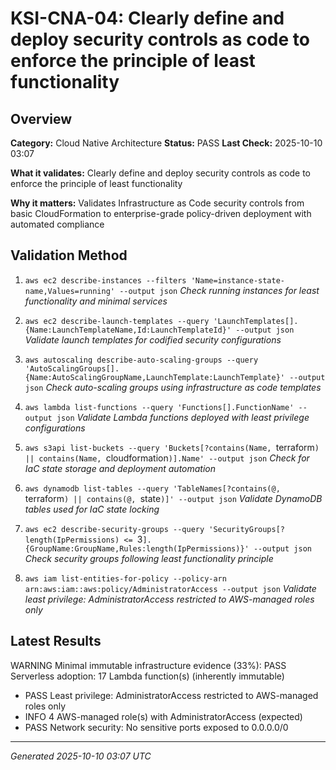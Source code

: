 # KSI-CNA-04: Clearly define and deploy security controls as code to enforce the principle of least functionality

## Overview

**Category:** Cloud Native Architecture
**Status:** PASS
**Last Check:** 2025-10-10 03:07

**What it validates:** Clearly define and deploy security controls as code to enforce the principle of least functionality

**Why it matters:** Validates Infrastructure as Code security controls from basic CloudFormation to enterprise-grade policy-driven deployment with automated compliance

## Validation Method

1. `aws ec2 describe-instances --filters 'Name=instance-state-name,Values=running' --output json`
   *Check running instances for least functionality and minimal services*

2. `aws ec2 describe-launch-templates --query 'LaunchTemplates[].{Name:LaunchTemplateName,Id:LaunchTemplateId}' --output json`
   *Validate launch templates for codified security configurations*

3. `aws autoscaling describe-auto-scaling-groups --query 'AutoScalingGroups[].{Name:AutoScalingGroupName,LaunchTemplate:LaunchTemplate}' --output json`
   *Check auto-scaling groups using infrastructure as code templates*

4. `aws lambda list-functions --query 'Functions[].FunctionName' --output json`
   *Validate Lambda functions deployed with least privilege configurations*

5. `aws s3api list-buckets --query 'Buckets[?contains(Name, `terraform`) || contains(Name, `cloudformation`)].Name' --output json`
   *Check for IaC state storage and deployment automation*

6. `aws dynamodb list-tables --query 'TableNames[?contains(@, `terraform`) || contains(@, `state`)]' --output json`
   *Validate DynamoDB tables used for IaC state locking*

7. `aws ec2 describe-security-groups --query 'SecurityGroups[?length(IpPermissions) <= `3`].{GroupName:GroupName,Rules:length(IpPermissions)}' --output json`
   *Check security groups following least functionality principle*

8. `aws iam list-entities-for-policy --policy-arn arn:aws:iam::aws:policy/AdministratorAccess --output json`
   *Validate least privilege: AdministratorAccess restricted to AWS-managed roles only*

## Latest Results

WARNING Minimal immutable infrastructure evidence (33%): PASS Serverless adoption: 17 Lambda function(s) (inherently immutable)
- PASS Least privilege: AdministratorAccess restricted to AWS-managed roles only
- INFO 4 AWS-managed role(s) with AdministratorAccess (expected)
- PASS Network security: No sensitive ports exposed to 0.0.0.0/0

---
*Generated 2025-10-10 03:07 UTC*